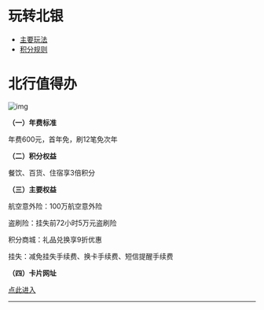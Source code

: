# 玩转北银

- [主要玩法](#主要玩法)
- [积分规则](#积分规则)

# 北行值得办



![img](../media/1549939203cs.jpg)

**（一）年费标准**

年费600元，首年免，刷12笔免次年

**（二）积分权益**

餐饮、百货、住宿享3倍积分

**（三）主要权益**

航空意外险：100万航空意外险

盗刷险：挂失前72小时5万元盗刷险

积分商城：礼品兑换享9折优惠

挂失：减免挂失手续费、换卡手续费、短信提醒手续费

**（四）卡片网址**

[点此进入](http://www.bankofbeijing.com.cn/creditcard/pages/cards/houcard.html)

------

